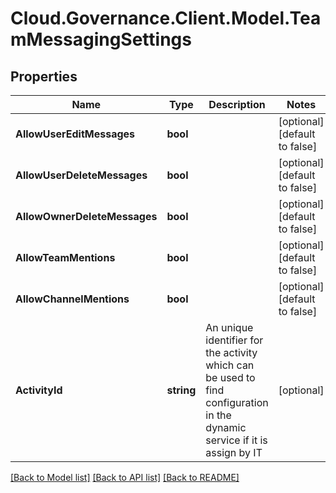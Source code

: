 # Cloud.Governance.Client.Model.TeamMessagingSettings
## Properties

Name | Type | Description | Notes
------------ | ------------- | ------------- | -------------
**AllowUserEditMessages** | **bool** |  | [optional] [default to false]
**AllowUserDeleteMessages** | **bool** |  | [optional] [default to false]
**AllowOwnerDeleteMessages** | **bool** |  | [optional] [default to false]
**AllowTeamMentions** | **bool** |  | [optional] [default to false]
**AllowChannelMentions** | **bool** |  | [optional] [default to false]
**ActivityId** | **string** | An unique identifier for the activity which can be used to find configuration in the dynamic service if it is assign by IT | [optional] 

[[Back to Model list]](../README.md#documentation-for-models) [[Back to API list]](../README.md#documentation-for-api-endpoints) [[Back to README]](../README.md)

